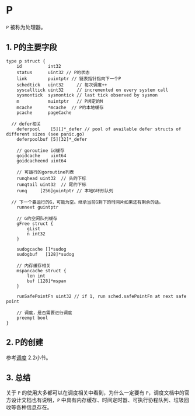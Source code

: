 # P
`P` 被称为处理器。

## 1. P的主要字段
```
type p struct {
	id          int32
	status      uint32 // P的状态
	link        puintptr // 链表指针指向下一个P
	schedtick   uint32     // 每次调度++
	syscalltick uint32     // incremented on every system call
	sysmontick  sysmontick // last tick observed by sysmon
	m           muintptr   // P绑定的M
	mcache      *mcache  // P的本地缓存
	pcache      pageCache

  // defer相关
	deferpool    [5][]*_defer // pool of available defer structs of different sizes (see panic.go)
	deferpoolbuf [5][32]*_defer

	// goroutine id缓存
	goidcache    uint64
	goidcacheend uint64

	// 可运行的goroutine列表
	runqhead uint32  // 头的下标
	runqtail uint32  // 尾的下标
	runq     [256]guintptr // 本地G环形队列

  // 下一个要运行的G，可能为空。继承当前G剩下的时间片如果还有剩余的话。
	runnext guintptr

	// G的空闲队列缓存
	gFree struct {
		gList
		n int32
	}

	sudogcache []*sudog
	sudogbuf   [128]*sudog

	// 内存缓存相关
	mspancache struct {
		len int
		buf [128]*mspan
	}

	runSafePointFn uint32 // if 1, run sched.safePointFn at next safe point

	// 调度，是否需要进行调度
	preempt bool
}
```

## 2. P的创建
参考[调度](./sched.md) 2.2小节。

## 3. 总结
关于 `P` 的使用大多都可以在调度相关中看到，为什么一定要有 `P`，调度文档中的官方设计文档也有说明，`P` 中具有内存缓存、时间定时器、可执行协程队列、垃圾回收等各种信息存在。
